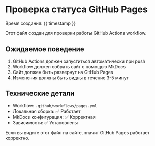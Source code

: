 # Проверка статуса GitHub Pages

Время создания: {{ timestamp }}

Этот файл создан для проверки работы GitHub Actions workflow.

## Ожидаемое поведение

1. GitHub Actions должен запуститься автоматически при push
2. Workflow должен собрать сайт с помощью MkDocs
3. Сайт должен быть развернут на GitHub Pages
4. Изменения должны быть видны в течение 3-5 минут

## Технические детали

- Workflow: `.github/workflows/pages.yml`
- Локальная сборка: ✅ Работает
- MkDocs конфигурация: ✅ Корректная
- Зависимости: ✅ Установлены

Если вы видите этот файл на сайте, значит GitHub Pages работает корректно. 